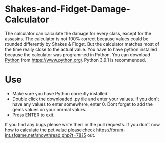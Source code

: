 # Shakes-and-Fidget-Damage-Calculator

The calculator can calculate the damage for every class, except for the assasins. 
The calculator is not 100% correct because values could be rounded differently by Shakes & Fidget. But the calculator matches most of the time really close to the actual value.
You have to have python installed because the calculator was programmed in Python. You can download [Python](https://www.python.org/) from https://www.python.org/.
Python 3.9.1 is recommended.
# Use 
- Make sure you have Python correctly installed.
- Double click the downloaded .py file and enter your values. If you don't have any values to enter somewhere, enter 0. Dont forget to add the gems values on your normal values.
- Press ENTER to exit. 


If you find any bugs please write them in the pull requests.
If you don't now how to calculate the [pet value](https://forum-int.sfgame.net/showthread.php?t=7825) please check https://forum-int.sfgame.net/showthread.php?t=7825 out.
